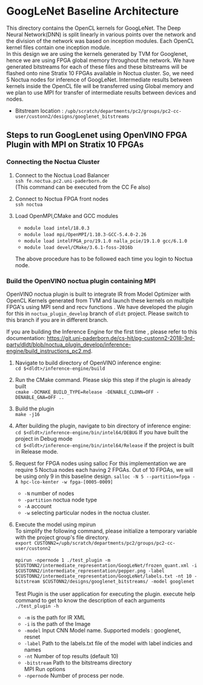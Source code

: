 # GoogLeNet Baseline Architecture
This directory contains the OpenCL kernels for GoogLeNet. The Deep Neural Network(DNN) is split linearly in various points over the network and the division of the network was based
on inception modules. Each OpenCL kernel files contain one inception module.  
In this design we are using the kernels generated by TVM for Googlenet, hence we are using FPGA global memory throughout the network.
We have generated bitstreams for each of these files and these bitstreams will be flashed onto nine Stratix 10 FPGAs available in Noctua cluster. So, we need 5 Noctua nodes for inference of GoogLeNet. Intermediate
results between kernels inside the OpenCL file will be transferred using Global memory and we plan to use MPI for transfer of intermediate results between devices and nodes.

- Bitstream location : `/upb/scratch/departments/pc2/groups/pc2-cc-user/custonn2/designs/googlenet_bitstreams`


## Steps to run GoogLenet using OpenVINO FPGA Plugin with MPI on Stratix 10 FPGAs

### Connecting the Noctua Cluster
1. Connect to the Noctua Load Balancer  
    `ssh fe.noctua.pc2.uni-paderborn.de`  
    (This command can be executed from the CC Fe also)

2. Connect to Noctua FPGA front nodes  
    `ssh noctua`

3. Load OpenMPI,CMake and GCC modules  
    - `module load intel/18.0.3`
	- `module load mpi/OpenMPI/1.10.3-GCC-5.4.0-2.26`
	- `module load intelFPGA_pro/19.1.0 nalla_pcie/19.1.0 gcc/6.1.0`
	- `module load devel/CMake/3.6.1-foss-2016b`


    The above procedure has to be followed each time you login to Noctua node.

### Build the OpenVINO noctua plugin containing MPI
 OpenVINO noctua plugin is built to integrate IR from Model Optimizer with OpenCL Kernels generated from TVM and launch these kernels on multiple FPGA's using MPI send and recv functions .
We have developed the plugin for this in `noctua_plugin_develop` branch of `dldt` project. Please switch to this branch if you are in different branch.

If you are building the Inference Engine for the first time , please refer to this documentation: https://git.uni-paderborn.de/cs-hit/pg-custonn2-2018-3rd-party/dldt/blob/noctua_plugin_develop/inference-engine/build_instructions_pc2.md.  
 1. Navigate to build directory of OpenVINO inference engine:  
    `cd $<dldt>/inference-engine/build`
2. Run the CMake command. Please skip this step if the plugin is already built  
	`cmake -DCMAKE_BUILD_TYPE=Release -DENABLE_CLDNN=OFF -DENABLE_GNA=OFF ..`
3. Build the plugin  
    `make -j16`  
4. After building the plugin, navigate to bin directory of inference engine:  
    `cd $<dldt>/inference-engine/bin/intel64/DEBUG` If you have built the project in Debug mode   
    `cd $<dldt>/inference-engine/bin/intel64/Release` if the project is built in Release mode.

5. Request for FPGA nodes using salloc 
    For this implementation we are require 5 Noctua nodes each having 2 FPGAs. Out of 10 FPGAs, we will be using only 9 in this baseline design.
	 `salloc -N 5 --partition=fpga -A hpc-lco-kenter -w fpga-[0005-0009]`
    - `-N` number of nodes
    - `-partition` noctua node type
    - `-A` account
    - `-w` selecting particular nodes in the noctua cluster.
6. Execute the model using mpirun  
    To simplify the following command, please initialize a temporary variable with the project group's file directory. <br> `export CUSTONN2=/upb/scratch/departments/pc2/groups/pc2-cc-user/custonn2`   <br><br>
    `mpirun -npernode 1 ./test_plugin -m $CUSTONN2/intermediate_representation/GoogLeNet/frozen_quant.xml -i $CUSTONN2/intermediate_representation/pepper.png -label $CUSTONN2/intermediate_representation/GoogLeNet/labels.txt -nt 10 -bitstream $CUSTONN2/designs/googlenet_bitstreams/ -model googlenet`  
    <br>Test Plugin is the user application for executing the plugin. execute help command to get to know the description of each arguments `./test_plugin -h`  
    - `-m` is the path for IR XML
    - `-i` is the path of the Image
    - `-model` Input CNN Model name. Supported models : googlenet, resnet
    - `-label` Path to the labels.txt file of the model with label indicies and names
    - `-nt`  Number of top results (default 10)
    - `-bitstream` Path to the bitstreams directory  
    MPI Run options 
    - `-npernode` Number of process per node.  




